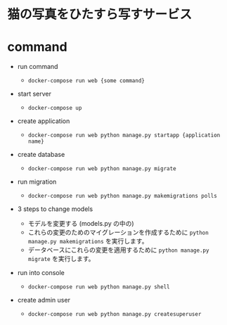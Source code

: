 # 猫の写真をひたすら写すサービス

# command

- run command
    - `docker-compose run web {some command}`

- start server
    - `docker-compose up`

- create application
    - `docker-compose run web python manage.py startapp {application name}`

- create database
    - `docker-compose run web python manage.py migrate`

- run migration
    - `docker-compose run web python manage.py makemigrations polls`

- 3 steps to change models
    - モデルを変更する (models.py の中の)
    - これらの変更のためのマイグレーションを作成するために `python manage.py makemigrations` を実行します。
    - データベースにこれらの変更を適用するために `python manage.py migrate` を実行します。

- run into console
    - `docker-compose run web python manage.py shell`

- create admin user
    - `docker-compose run web python manage.py createsuperuser`
